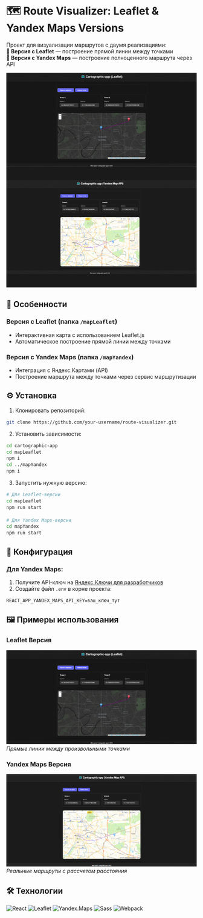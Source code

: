# 🗺️ Route Visualizer: Leaflet & Yandex Maps Versions

Проект для визуализации маршрутов с двумя реализациями:  
**🔸 Версия с Leaflet** — построение прямой линии между точками  
**🔸 Версия с Yandex Maps** — построение полноценного маршрута через API

![Demo Screenshot](./readme-files/preview.png)

## 🚀 Особенности

### **Версия с Leaflet (папка `/mapLeaflet`)**

-   Интерактивная карта с использованием Leaflet.js
-   Автоматическое построение прямой линии между точками

### **Версия с Yandex Maps (папка `/mapYandex`)**

-   Интеграция с Яндекс.Картами (API)
-   Построение маршрута между точками через сервис маршрутизации

## ⚙️ Установка

1. Клонировать репозиторий:

```bash
git clone https://github.com/your-username/route-visualizer.git
```

2. Установить зависимости:

```bash
cd cartographic-app
cd mapLeaflet
npm i
cd ../mapYandex
npm i
```

3. Запустить нужную версию:

```bash
# Для Leaflet-версии
cd mapLeaflet
npm run start

# Для Yandex Maps-версии
cd mapYandex
npm run start
```

## 🔧 Конфигурация

### Для Yandex Maps:

1. Получите API-ключ на [Яндекс.Ключи для разработчиков](https://developer.tech.yandex.ru/services/)
2. Создайте файл `.env` в корне проекта:

```env
REACT_APP_YANDEX_MAPS_API_KEY=ваш_ключ_тут
```

## 🖼️ Примеры использования

### Leaflet Версия

![Leaflet Demo](./readme-files/previewLeaflet.png)  
_Прямые линии между произвольными точками_

### Yandex Maps Версия

![Yandex Demo](./readme-files/previewYandex.png)  
_Реальные маршруты с рассчетом расстояния_

## 🛠 Технологии

![React](https://img.shields.io/badge/React-20232A?style=flat&logo=react)
![Leaflet](https://img.shields.io/badge/Leaflet-199900?style=flat&logo=leaflet)
![Yandex.Maps](https://img.shields.io/badge/Yandex.Maps-FF0000?style=flat&logo=yandex)
![Sass](https://img.shields.io/badge/Sass-CC6699?style=flat&logo=sass)
![Webpack](https://img.shields.io/badge/Webpack-8DD6F9?style=flat&logo=webpack)
